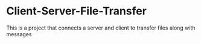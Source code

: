 # Client-Server-File-Transfer
This is a project that connects a server and client to transfer files along with messages
